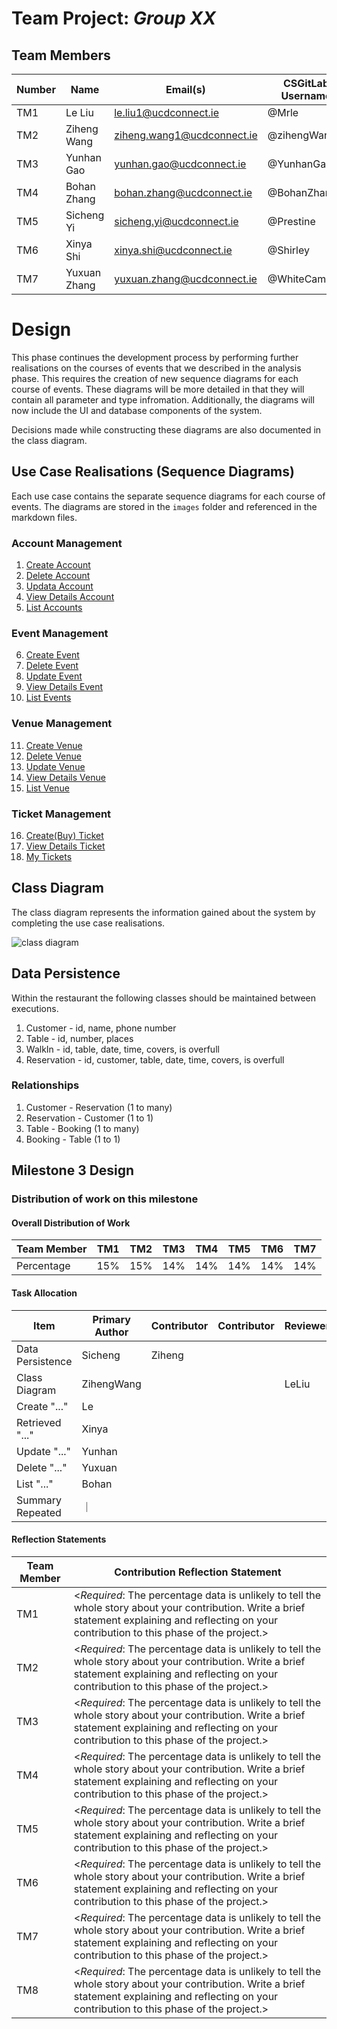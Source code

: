 # Team Project: *Group XX*

## Team Members
| Number | Name         | Email(s)                   | CSGitLab Username |
|--------|--------------|----------------------------|-------------------|
| TM1    | Le Liu       | le.liu1@ucdconnect.ie      | @Mrle             |
| TM2    | Ziheng Wang  | ziheng.wang1@ucdconnect.ie | @zihengWang       |     
| TM3    | Yunhan Gao   | yunhan.gao@ucdconnect.ie   | @YunhanGao        |     
| TM4    | Bohan Zhang  | bohan.zhang@ucdconnect.ie  | @BohanZhang       |     
| TM5    | Sicheng Yi   | sicheng.yi@ucdconnect.ie   | @Prestine         |     
| TM6    | Xinya Shi    | xinya.shi@ucdconnect.ie    | @Shirley          |     
| TM7    | Yuxuan Zhang | yuxuan.zhang@ucdconnect.ie | @WhiteCamellia    |

# Design

This phase continues the development process by performing further realisations on the courses of events that we described in the analysis phase. This requires the creation of new sequence diagrams for each course of events. These diagrams will be more detailed in that they will contain all parameter and type infromation. Additionally, the diagrams will now include the UI and database components of the system.

Decisions made while constructing these diagrams are also documented in the class diagram.

## Use Case Realisations (Sequence Diagrams)

Each use case contains the separate sequence diagrams for each course of events. The diagrams are stored in the `images` folder and referenced in the markdown files.

### Account Management
1. [Create Account](/03-design/usecases/docs/01-create-account)
2. [Delete Account]()
3. [Updata Account]()
4. [View Details Account]()
5. [List Accounts]()

### Event Management
6. [Create Event]()
7. [Delete Event]()
8. [Update Event]()
9. [View Details Event]()
10. [List Events]()

### Venue Management
11. [Create Venue]()
12. [Delete Venue]()
13. [Update Venue]()
14. [View Details Venue]()
15. [List Venue]()

### Ticket Management
16. [Create(Buy) Ticket]()
17. [View Details Ticket]()
18. [My Tickets]()

## Class Diagram

The class diagram represents the information gained about the system by completing the use case realisations. 

![class diagram]()

## Data Persistence
Within the restaurant the following classes should be maintained between executions.
1. Customer - id, name, phone number
2. Table - id, number, places
3. WalkIn - id, table, date, time, covers, is overfull
4. Reservation - id, customer, table, date, time, covers, is overfull

### Relationships
1. Customer - Reservation (1 to many)
2. Reservation - Customer (1 to 1)
2. Table - Booking (1 to many)
3. Booking - Table (1 to 1)

## Milestone 3 Design

### Distribution of work on this milestone
#### Overall Distribution of Work

| Team Member | TM1 | TM2 | TM3 | TM4 | TM5 | TM6 | TM7 |
|-------------|-----|-----|-----|-----|-----|-----|-----|
| Percentage  | 15% | 15% | 14% | 14% | 14% | 14% | 14% |

#### Task Allocation
| Item               | Primary Author | Contributor | Contributor | Reviewer |
|--------------------|-----|-----|-----|-----|
| Data Persistence   |Sicheng | Ziheng |     |  |
| Class Diagram      |ZihengWang  |     |     |  LeLiu   |
| Create "..."       | Le  |
| Retrieved "..."    | Xinya|
| Update "..."       | Yunhan |
| Delete "..."       | Yuxuan|
| List "..."         | Bohan |
| Summary Repeated   |   ｜



#### Reflection Statements
| Team Member | Contribution Reflection Statement |
|-------------|-------------------|
|TM1| <*Required*: The percentage data is unlikely to tell the whole story about your contribution. Write a brief statement explaining and reflecting on your contribution to this phase of the project.> |
|TM2| <*Required*: The percentage data is unlikely to tell the whole story about your contribution. Write a brief statement explaining and reflecting on your contribution to this phase of the project.> |
|TM3| <*Required*: The percentage data is unlikely to tell the whole story about your contribution. Write a brief statement explaining and reflecting on your contribution to this phase of the project.> |
|TM4| <*Required*: The percentage data is unlikely to tell the whole story about your contribution. Write a brief statement explaining and reflecting on your contribution to this phase of the project.> |
|TM5| <*Required*: The percentage data is unlikely to tell the whole story about your contribution. Write a brief statement explaining and reflecting on your contribution to this phase of the project.> |
|TM6| <*Required*: The percentage data is unlikely to tell the whole story about your contribution. Write a brief statement explaining and reflecting on your contribution to this phase of the project.> |
|TM7| <*Required*: The percentage data is unlikely to tell the whole story about your contribution. Write a brief statement explaining and reflecting on your contribution to this phase of the project.> |
|TM8| <*Required*: The percentage data is unlikely to tell the whole story about your contribution. Write a brief statement explaining and reflecting on your contribution to this phase of the project.> |

